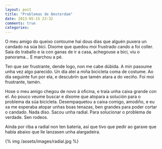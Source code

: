 ```yaml
---
layout: post
title: "Problemas de Ámsterdam"
date: 2013-05-15 23:32
comments: true
categories: 
---
```


O meu amigo do queixo contoume hai dous días que alguén puxera un candado na súa bici. Díxome que quedou moi frustrado cando a foi coller. Saía do traballo e ía con ganas de ir a casa, achegouse a bici, viu o panorama... E marchou a pé.

Ten que ser frustrante, dende logo, non me cabe dúbida. A min pasoume unha vez algo parecido. Un día atei a miña bicicleta coma de costume. Ao día seguinte fun por ela, e descubrín que tamén atara a do veciño. Foi moi frustrante, tamén.

Hoxe o meu amigo chegou de novo á oficina, e traía unha caixa grande con el. Ao pouco veume buscar e díxome que atopara a solución para o problema da súa bicicleta. Desempaquetou a caixa comigo, amodiño, e eu xa me esperaba atopar unhas boas tenazas, ben grandes para poder cortar o candado. Nada diso. Sacou unha radial. Para solucionar o problema de verdade. Sen rodeos.

Aínda por riba a radial non ten batería, así que tivo que pedir ao garaxe que había abaixo que lle lanzasen unha alargadeira.

{% img /assets/images/radial.jpg %}
